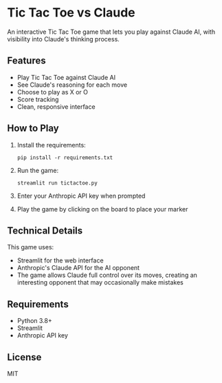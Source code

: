 # Tic Tac Toe vs Claude

An interactive Tic Tac Toe game that lets you play against Claude AI, with visibility into Claude's thinking process.

## Features

- Play Tic Tac Toe against Claude AI
- See Claude's reasoning for each move
- Choose to play as X or O
- Score tracking
- Clean, responsive interface

## How to Play

1. Install the requirements:
   ```
   pip install -r requirements.txt
   ```

2. Run the game:
   ```
   streamlit run tictactoe.py
   ```

3. Enter your Anthropic API key when prompted

4. Play the game by clicking on the board to place your marker

## Technical Details

This game uses:
- Streamlit for the web interface
- Anthropic's Claude API for the AI opponent
- The game allows Claude full control over its moves, creating an interesting opponent that may occasionally make mistakes

## Requirements

- Python 3.8+
- Streamlit
- Anthropic API key

## License

MIT